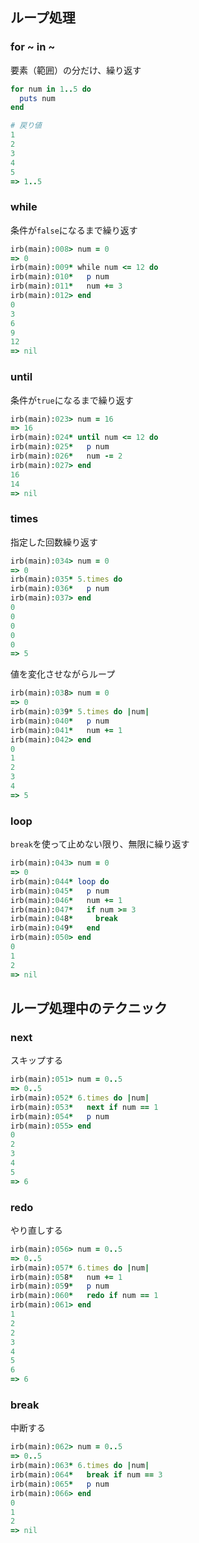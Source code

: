 ## ループ処理
### for ~ in ~
要素（範囲）の分だけ、繰り返す
```ruby
for num in 1..5 do 
  puts num
end

# 戻り値
1
2
3
4
5
=> 1..5
```

### while
条件が`false`になるまで繰り返す
```ruby
irb(main):008> num = 0
=> 0
irb(main):009* while num <= 12 do
irb(main):010*   p num
irb(main):011*   num += 3
irb(main):012> end
0
3
6
9
12
=> nil
```

### until
条件が`true`になるまで繰り返す
```ruby
irb(main):023> num = 16
=> 16
irb(main):024* until num <= 12 do
irb(main):025*   p num
irb(main):026*   num -= 2
irb(main):027> end
16
14
=> nil
```

### times
指定した回数繰り返す
```ruby
irb(main):034> num = 0
=> 0
irb(main):035* 5.times do
irb(main):036*   p num
irb(main):037> end
0
0
0
0
0
=> 5
```

値を変化させながらループ
```ruby
irb(main):038> num = 0
=> 0
irb(main):039* 5.times do |num|
irb(main):040*   p num
irb(main):041*   num += 1
irb(main):042> end
0
1
2
3
4
=> 5
```

### loop
`break`を使って止めない限り、無限に繰り返す
```ruby
irb(main):043> num = 0
=> 0
irb(main):044* loop do
irb(main):045*   p num
irb(main):046*   num += 1
irb(main):047*   if num >= 3
irb(main):048*     break
irb(main):049*   end
irb(main):050> end
0
1
2
=> nil
```

## ループ処理中のテクニック
### next
スキップする
```ruby
irb(main):051> num = 0..5
=> 0..5
irb(main):052* 6.times do |num|
irb(main):053*   next if num == 1
irb(main):054*   p num
irb(main):055> end
0
2
3
4
5
=> 6
```

### redo
やり直しする
```ruby
irb(main):056> num = 0..5
=> 0..5
irb(main):057* 6.times do |num|
irb(main):058*   num += 1
irb(main):059*   p num
irb(main):060*   redo if num == 1
irb(main):061> end
1
2
2
3
4
5
6
=> 6
```

### break
中断する
```ruby
irb(main):062> num = 0..5
=> 0..5
irb(main):063* 6.times do |num|
irb(main):064*   break if num == 3
irb(main):065*   p num
irb(main):066> end
0
1
2
=> nil
```